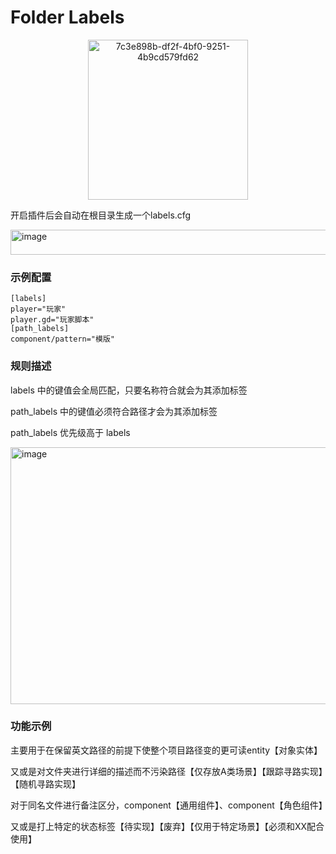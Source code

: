 # Folder Labels
<div align="center">
<img width="256" height="256" alt="7c3e898b-df2f-4bf0-9251-4b9cd579fd62" src="https://github.com/user-attachments/assets/a7942978-98fc-4eb3-96bc-fcea4334e6da" />
</div>

开启插件后会自动在根目录生成一个labels.cfg

<img width="568" height="40" alt="image" src="https://github.com/user-attachments/assets/b54fba21-b282-4752-9300-8742b3edb53e" />

### 示例配置
```
[labels]
player="玩家"
player.gd="玩家脚本"
[path_labels]
component/pattern="模版"
```

### 规则描述
labels 中的键值会全局匹配，只要名称符合就会为其添加标签

path_labels  中的键值必须符合路径才会为其添加标签

path_labels 优先级高于 labels

<img width="568" height="411" alt="image" src="https://github.com/user-attachments/assets/dc01bad3-c9fc-4c9e-8712-6ed7c5228c8d" />

### 功能示例

主要用于在保留英文路径的前提下使整个项目路径变的更可读entity【对象实体】

又或是对文件夹进行详细的描述而不污染路径【仅存放A类场景】【跟踪寻路实现】【随机寻路实现】

对于同名文件进行备注区分，component【通用组件】、component【角色组件】

又或是打上特定的状态标签【待实现】【废弃】【仅用于特定场景】【必须和XX配合使用】
